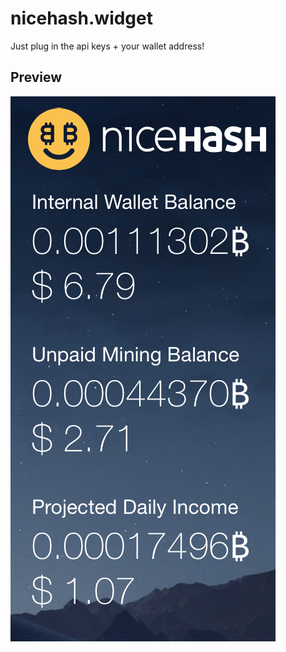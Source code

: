 # nicehash.widget
Just plug in the api keys + your wallet address!

## Preview
<img src="screens/preview.png"></img>
